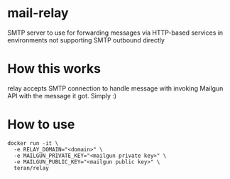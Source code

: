 # mail-relay
SMTP server to use for forwarding messages via HTTP-based services in environments not supporting SMTP outbound directly

# How this works
relay accepts SMTP connection to handle message with invoking Mailgun API with the message it got. Simply :)

# How to use
```
docker run -it \
  -e RELAY_DOMAIN="<domain>" \
  -e MAILGUN_PRIVATE_KEY="<mailgun private key>" \
  -e MAILGUN_PUBLIC_KEY="<mailgun public key>" \
  teran/relay
```
